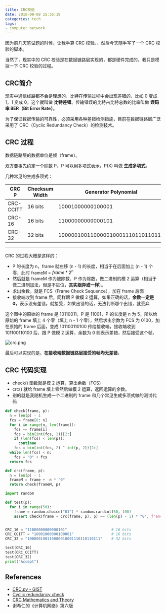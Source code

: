 ```yaml
---
title: CRC校验
date: 2018-09-08 15:36:19
categories: tech
tags:
- computer network
---
```


因为前几天笔试题的时候，让我手算 CRC 校验。。然后今天随手写了一个 CRC 校验的脚本。

当然了，现实中的 CRC 校验是在数据链路层实现的，都是硬件完成的，我只是模拟一下 CRC 校验的过程。

## CRC简介

现实中通信线路都不会是理想的，比特在传输过程中会出现差错的，比如 0 变成 1，1 变成 0，这个就叫做 **比特差错**。传输错误的比特占比特总数的比率叫做 **误码率 BER（Bit Error Rate）**。

为了保证数据传输的可靠性，必须采用各种差错检测措施，目前在数据链路层广泛采用了 CRC（Cyclic Redundancy Check）的检测技术。

## CRC 过程

数据链路层的数据单位是帧（frame）。

双方要事先约定一个除数 P，P 可以用多项式表示，P(X) 叫做 **生成多项式**。

几种常见的生成多项式：


CRC P       | 	Checksum Width  |  Generator Polynomial
---         | ---               | ---
CRC-CCITT   |   16 bits         | 	10001000000100001
CRC-16      | 	16 bits         |   11000000000000101 
CRC-32      |   32 bits         |   100000100110000010001110110110111

-----

CRC 的过程大概是这样的：

- P 的长度为 n，frame 就左移 (n - 1) 的长度，相当于在后面加上 (n - 1) 个零，此时 frameM = $frame * 2 ^ {n}$
- 然后就是 frameM 作为被除数，P 作为除数，做二进制的模 2 运算（相当于做二进制加法，但是不进位，**其实跟异或一样**）。
- 求出余数，就是 FCS（Frame Check Sequence），加在 frame 后面
- 接收端收到 frame 后，同样跟 P 做模 2 运算，如果正确的话，**余数一定是 0**，表示没有差错，就接受，如果出错的话，无法判断哪个出错，就丢弃

这个图中的原始的 frame 是 10110011，P 是 11001，P 的长度是 n 为 5，所以给原始的 frame 填上 4 个零（填上 n - 1 个零），然后求出余数为 FCS 为 0100，加在原始的 frame 后面，变成 101100110100 传给接收端，接收端收到 101100110100 后，跟 P 做模 2 运算，余数为 0 则表示差错，然后接受这个帧。

![crc.png](https://i.loli.net/2018/09/08/5b938180e1c25.png)

最后可以实现的是，**在接收端数据链路层接受的帧均无差错**。

## CRC 代码实现

- check() 函数就是模 2 运算，算出余数（FCS）
- crc() 就给 frame 填上零然后做模 2 运算，返回运算的余数。
- 别的就是我随机生成一个二进制的 frame 和几个常见生成多项式做的测试代码

```python
def check(frame, p):
  n = len(p) - 1
  fcs = frame[0: n]
  for i in range(n, len(frame)):
    fcs += frame[i]
    fcs = bin(int(fcs, 2))[2:]
    if (len(fcs) < len(p)): 
      continue
    fcs = bin(int(fcs, 2) ^ int(p, 2))[2:]
  while len(fcs) < n:
    fcs = "0" + fcs
  return fcs

def crc(frame, p):
  n = len(p) - 1
  frameM = frame +  n * "0"
  return check(frameM, p)

import random

def test(p):
  for i in range(50):
    frame = random.choice("01") * random.randint(50, 100)
    assert check(frame + crc(frame, p), p) == (len(p) - 1) * "0", f"encountered error when tested {p}"


CRC_16 = "11000000000000101"                    # 16 bits
CRC_CCITT = "10001000000100001"                 # 16 bits
CRC_32 = "100000100110000010001110110110111"    # 32 bits

test(CRC_16)
test(CRC_CCITT)
test(CRC_32)
print("Accept")
```



## References

- [CRC.py - GIST](https://gist.github.com/pwxcoo/a664bf4b05f845e2891ed7fccd9dcffe)
- [Cyclic redundancy check](https://en.wikipedia.org/wiki/Cyclic_redundancy_check#Designing_polynomials)
- [CRC Mathematics and Theory](https://barrgroup.com/Embedded-Systems/How-To/CRC-Math-Theory)
- 谢希仁的《计算机网络》第六版